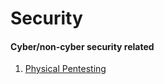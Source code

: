 # Security

#### Cyber/non-cyber security related

1. [Physical Pentesting](https://youtu.be/rnmcRTnTNC8)